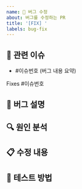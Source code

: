```yaml
---
name: 🐞 버그 수정
about: 버그를 수정하는 PR
title: '[FIX] '
labels: bug-fix
---
```


<!--
  제목은 [FIX] 수정된 버그 형식으로 작성해 주세요
  예시: [FIX] 주문 처리 중 발생하는 NPE 수정
-->

## 🔗 관련 이슈
<!-- (필수) 해당 PR과 관련된 버그 이슈를 나열해주세요. -->
- #이슈번호 (버그 내용 요약)

<!-- PR이 병합되면 자동으로 닫힐 이슈 번호를 아래에 작성해주세요. -->
Fixes #이슈번호


## 📝 버그 설명
<!-- (필수) 수정한 버그에 대해 간략하게 설명해주세요. -->


## 🔍 원인 분석
<!-- (필수) 버그의 원인을 설명해주세요. -->


## 📋 수정 내용
<!-- (필수) 어떻게 수정했는지 설명해주세요. -->


## 🧪 테스트 방법
<!-- (필수) 버그가 수정되었는지 검증하는 방법을 설명해주세요. -->


<!-- 
아래는 선택적 필드입니다. 필요한 경우 주석을 해제하여 사용하세요.

## 📷 스크린샷
수정 전/후 스크린샷이 있다면 첨부해주세요.


## 🔍 리뷰 포인트
리뷰어가 중점적으로 봐주었으면 하는 부분을 작성해주세요.


## ✅ 테스트 결과
- [ ] 유닛 테스트 통과
- [ ] 통합 테스트 통과
- [ ] 수동 테스트 완료
--> 